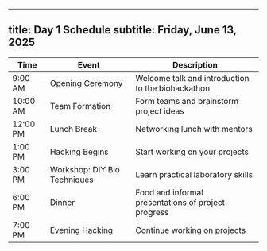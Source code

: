 
---
title: Day 1 Schedule
subtitle: Friday, June 13, 2025
---

| Time | Event | Description |
|------|-------|-------------|
| 9:00 AM | Opening Ceremony | Welcome talk and introduction to the biohackathon |
| 10:00 AM | Team Formation | Form teams and brainstorm project ideas |
| 12:00 PM | Lunch Break | Networking lunch with mentors |
| 1:00 PM | Hacking Begins | Start working on your projects |
| 3:00 PM | Workshop: DIY Bio Techniques | Learn practical laboratory skills |
| 6:00 PM | Dinner | Food and informal presentations of project progress |
| 7:00 PM | Evening Hacking | Continue working on projects |
